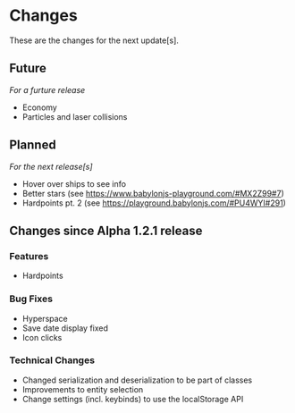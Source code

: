 # Changes

These are the changes for the next update[s].

## Future
*For a furture release*

- Economy
- Particles and laser collisions

## Planned
*For the next release[s]*

- Hover over ships to see info
- Better stars (see https://www.babylonjs-playground.com/#MX2Z99#7)
- Hardpoints pt. 2 (see https://playground.babylonjs.com/#PU4WYI#291)

## Changes since Alpha 1.2.1 release

### Features
- Hardpoints

### Bug Fixes
- Hyperspace
- Save date display fixed
- Icon clicks

### Technical Changes
- Changed serialization and deserialization to be part of classes
- Improvements to entity selection
- Change settings (incl. keybinds) to use the localStorage API